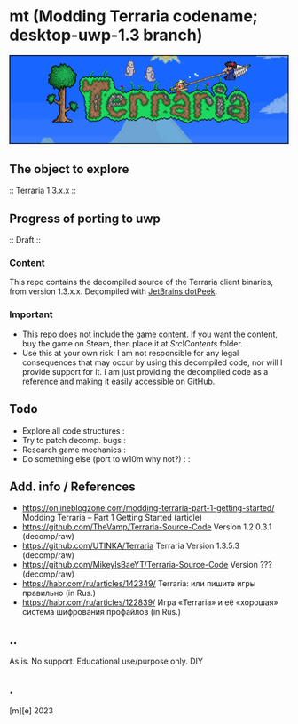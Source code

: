 # mt (Modding Terraria codename; desktop-uwp-1.3 branch)

![](Images/intro.png)

## The object to explore

:: Terraria 1.3.x.x ::

## Progress of porting to uwp

:: Draft ::


### Content
This repo contains the decompiled source of the Terraria client binaries, from version 1.3.x.x. Decompiled with [JetBrains dotPeek](https://www.jetbrains.com/decompiler/). 

### Important
- This repo does not include the game content.
If you want the content, buy the game on Steam, then place it at *Src\Contents* folder. 
- Use this at your own risk: I am not responsible for any legal consequences that may occur by using this decompiled code, nor will I provide support for it.
I am just providing the decompiled code as a reference and making it easily accessible on GitHub.

## Todo
- Explore all code structures :
- Try to patch decomp. bugs :
- Research game mechanics :
- Do something else (port to w10m why not?) : :

## Add. info / References
- https://onlineblogzone.com/modding-terraria-part-1-getting-started/ Modding Terraria – Part 1 Getting Started (article)
- https://github.com/TheVamp/Terraria-Source-Code  Version 1.2.0.3.1 (decomp/raw)
- https://github.com/UTINKA/Terraria Terraria Version 1.3.5.3 (decomp/raw)
- https://github.com/MikeyIsBaeYT/Terraria-Source-Code Version ??? (decomp/raw)
- https://habr.com/ru/articles/142349/ Terraria: или пишите игры правильно (in Rus.)
- https://habr.com/ru/articles/122839/ Игра «Terraria» и её «хорошая» система шифрования профайлов (in Rus.)

## ..
As is. No support. Educational use/purpose only. DIY

## .
[m][e] 2023
